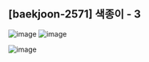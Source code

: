 ## [baekjoon-2571] 색종이 - 3

![image](https://user-images.githubusercontent.com/22045163/126888231-f8c98689-7550-4b1e-a2e3-51d20bdc7e1f.png)
![image](https://user-images.githubusercontent.com/22045163/126888238-a142f61a-2981-42e0-bb52-6903958bcc27.png)

![image](https://user-images.githubusercontent.com/22045163/126888240-da85c24c-9390-4fe4-9799-3fbb6e03c0fa.png)
